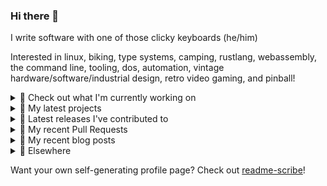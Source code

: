 ### Hi there 👋

I write software with one of those clicky keyboards (he/him)

Interested in linux, biking, type systems, camping, rustlang, webassembly, the command line, tooling, dos, automation, vintage hardware/software/industrial design, retro video gaming, and pinball!

<details><summary>👀 Check out what I'm currently working on</summary><br />

- [MetaMask/metamask-mobile](https://github.com/MetaMask/metamask-mobile) - Mobile web browser providing access to websites that use the Ethereum blockchain (1 day ago)
- [rickycodes/card](https://github.com/rickycodes/card) - npx business card built with rust targeting wasm (5 days ago)
- [MetaMask/action-npm-publish](https://github.com/MetaMask/action-npm-publish) - GitHub Action to publish to NPM (5 days ago)
- [MetaMask/react-native-aes-crypto-forked](https://github.com/MetaMask/react-native-aes-crypto-forked) -  (1 week ago)
- [rickycodes/pve-no-subscription](https://github.com/rickycodes/pve-no-subscription) - Proxmox VE No-Subscription Removal (3 weeks ago)
</details>

<details><summary>🌱 My latest projects</summary><br />

- [rickycodes/kitties](https://github.com/rickycodes/kitties) - micro site to browse CryptoKitties
- [rickycodes/pve-no-subscription](https://github.com/rickycodes/pve-no-subscription) - Proxmox VE No-Subscription Removal
- [rickycodes/ftse-rs](https://github.com/rickycodes/ftse-rs) - scrape and filter hl.co.uk market summaries
- [rickycodes/card](https://github.com/rickycodes/card) - npx business card built with rust targeting wasm
- [rickycodes/dat-proxy-browser](https://github.com/rickycodes/dat-proxy-browser) - Rough sketch of a decentralised (supporting DAT) mobile web browser built with react-native
</details>

<details><summary>🔭 Latest releases I've contributed to</summary><br />

- [MetaMask/metamask-extension](https://github.com/MetaMask/metamask-extension) ([v10.12.2](https://github.com/MetaMask/metamask-extension/releases/tag/v10.12.2), today) - :globe_with_meridians: :electric_plug: The MetaMask browser extension enables browsing Ethereum blockchain enabled websites
- [MetaMask/controllers](https://github.com/MetaMask/controllers) ([v27.1.1](https://github.com/MetaMask/controllers/releases/tag/v27.1.1), 1 day ago) - Collection of platform-agnostic modules for creating secure data models for cryptocurrency wallets
- [rickycodes/card](https://github.com/rickycodes/card) ([v1.5.8](https://github.com/rickycodes/card/releases/tag/v1.5.8), 5 days ago) - npx business card built with rust targeting wasm
- [MetaMask/action-npm-publish](https://github.com/MetaMask/action-npm-publish) ([v1.0.0](https://github.com/MetaMask/action-npm-publish/releases/tag/v1.0.0), 5 days ago) - GitHub Action to publish to NPM
- [MetaMask/metamask-mobile](https://github.com/MetaMask/metamask-mobile) ([v4.3.1](https://github.com/MetaMask/metamask-mobile/releases/tag/v4.3.1), 1 week ago) - Mobile web browser providing access to websites that use the Ethereum blockchain
</details>

<details><summary>🔨 My recent Pull Requests</summary><br />

- [add new resolutions for plist, minimist and remove minimist exclude](https://github.com/MetaMask/metamask-mobile/pull/3987) on [MetaMask/metamask-mobile](https://github.com/MetaMask/metamask-mobile) (1 day ago)
- [Split CI into multiple jobs](https://github.com/MetaMask/metamask-mobile/pull/3975) on [MetaMask/metamask-mobile](https://github.com/MetaMask/metamask-mobile) (2 days ago)
- [remove test:attribution-check](https://github.com/MetaMask/metamask-mobile/pull/3968) on [MetaMask/metamask-mobile](https://github.com/MetaMask/metamask-mobile) (2 days ago)
- [Update pod install echo](https://github.com/MetaMask/metamask-mobile/pull/3958) on [MetaMask/metamask-mobile](https://github.com/MetaMask/metamask-mobile) (5 days ago)
- [exclude GHSA-xvch-5gv4-984h](https://github.com/MetaMask/metamask-mobile/pull/3936) on [MetaMask/metamask-mobile](https://github.com/MetaMask/metamask-mobile) (1 week ago)
</details>

<details><summary>📜 My recent blog posts</summary><br />

- [Publishing my Website to the peer-to-peer Web](//ricky.codes/blog/posts/publishing-to-the-peer-to-peer-web/) (3 years ago)
</details>

<details><summary>🔗 Elsewhere</summary><br />

- Web: https://ricky.codes
- Twitter: https://twitter.com/rickycodes
- Blog: https://ricky.codes/blog
</details>

Want your own self-generating profile page? Check out [readme-scribe](https://github.com/muesli/readme-scribe)!

